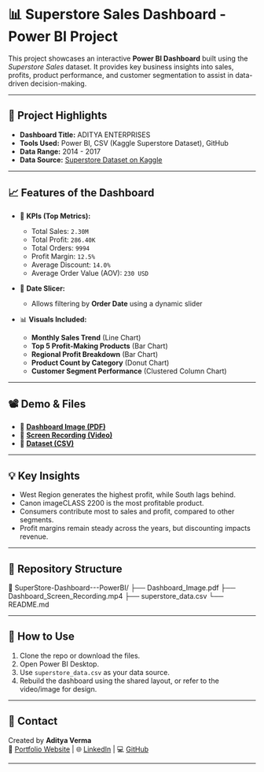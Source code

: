 # 📊 Superstore Sales Dashboard - Power BI Project

This project showcases an interactive **Power BI Dashboard** built using the *Superstore Sales* dataset. It provides key business insights into sales, profits, product performance, and customer segmentation to assist in data-driven decision-making.

---

## 📌 Project Highlights

- **Dashboard Title:** ADITYA ENTERPRISES  
- **Tools Used:** Power BI, CSV (Kaggle Superstore Dataset), GitHub  
- **Data Range:** 2014 - 2017  
- **Data Source:** [Superstore Dataset on Kaggle](https://www.kaggle.com/datasets/vivek468/superstore-dataset-final?resource=download)

---

## 📈 Features of the Dashboard

- 🔢 **KPIs (Top Metrics):**  
  - Total Sales: `2.30M`  
  - Total Profit: `286.40K`  
  - Total Orders: `9994`  
  - Profit Margin: `12.5%`  
  - Average Discount: `14.0%`  
  - Average Order Value (AOV): `230 USD`  

- 📅 **Date Slicer:**  
  - Allows filtering by **Order Date** using a dynamic slider

- 📊 **Visuals Included:**  
  - **Monthly Sales Trend** (Line Chart)  
  - **Top 5 Profit-Making Products** (Bar Chart)  
  - **Regional Profit Breakdown** (Bar Chart)  
  - **Product Count by Category** (Donut Chart)  
  - **Customer Segment Performance** (Clustered Column Chart)  

---

## 📽️ Demo & Files

- 📸 [**Dashboard Image (PDF)**](https://github.com/Aadiv2104/SuperStore-Dashboard---PowerBI/blob/main/SuperStore%20Dashboard.pdf)  
- 🎥 [**Screen Recording (Video)**](https://github.com/Aadiv2104/SuperStore-Dashboard---PowerBI/blob/main/Dashboard_Screen_Recording.mp4)  
- 📁 [**Dataset (CSV)**](https://github.com/Aadiv2104/SuperStore-Dashboard---PowerBI/blob/main/superstore_data.csv)

---

## 💡 Key Insights

- West Region generates the highest profit, while South lags behind.
- Canon imageCLASS 2200 is the most profitable product.
- Consumers contribute most to sales and profit, compared to other segments.
- Profit margins remain steady across the years, but discounting impacts revenue.

---

## 📂 Repository Structure

📁 SuperStore-Dashboard---PowerBI/
├── Dashboard_Image.pdf
├── Dashboard_Screen_Recording.mp4
├── superstore_data.csv
└── README.md


---

## 🚀 How to Use

1. Clone the repo or download the files.
2. Open Power BI Desktop.
3. Use `superstore_data.csv` as your data source.
4. Rebuild the dashboard using the shared layout, or refer to the video/image for design.

---

## 📧 Contact

Created by **Aditya Verma**  
🔗 [Portfolio Website](#) | 🌐 [LinkedIn](#) | 💻 [GitHub](https://github.com/Aadiv2104)

---
